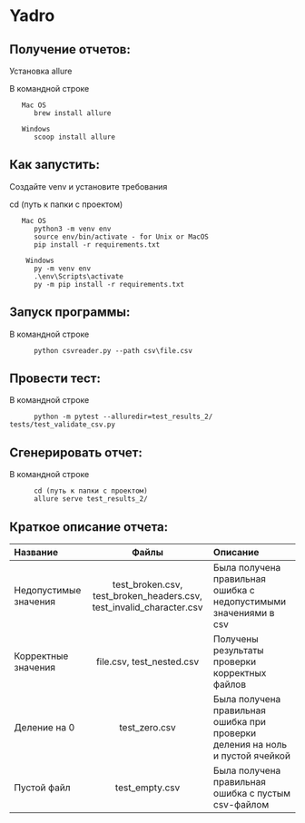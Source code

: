 # Yadro


## Получение отчетов: 
   Установка allure 
   
   В командной строке
   
       Mac OS
          brew install allure

       Windows 
          scoop install allure


## Как запустить:
   Создайте venv и установите требования
   
   cd (путь к папки с проектом)
       
       Mac OS
          python3 -m venv env
          source env/bin/activate - for Unix or MacOS
          pip install -r requirements.txt
  
        Windows
          py -m venv env
          .\env\Scripts\activate
          py -m pip install -r requirements.txt


## Запуск программы:
   В командной строке 
         
          python csvreader.py --path csv\file.csv  



## Провести тест:
   В командной строке
   
          python -m pytest --alluredir=test_results_2/ tests/test_validate_csv.py 



## Сгенерировать отчет:
   В командной строке 
   
          cd (путь к папки с проектом)  
          allure serve test_results_2/
          

## Краткое описание отчета:
| Название | Файлы | Описание |
|:----|:----:|:----------|
| Недопустимые значения | test_broken.csv, test_broken_headers.csv, test_invalid_character.csv | Была получена правильная ошибка с недопустимыми значениями в csv  |
| Корректные значения 	| file.csv, test_nested.csv |	Получены результаты проверки корректных файлов |
| Деление на 0	| test_zero.csv	| Была получена правильная ошибка при проверки деления на ноль и пустой ячейкой |
| Пустой файл | test_empty.csv  |	Была получена правильная ошибка с пустым csv-файлом |
